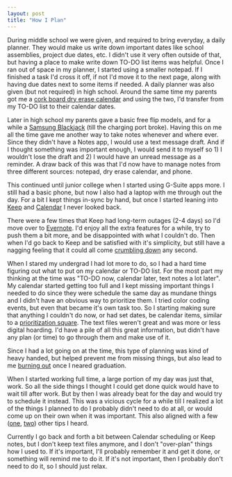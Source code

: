```yaml
---
layout: post
title: "How I Plan"
---
```


During middle school we were given, and required to bring everyday, a daily planner. They would make us write down important dates like school assemblies, project due dates, etc. I didn't use it very often outside of that, but having a place to make write down TO-DO list items was helpful. Once I ran out of space in my planner, I started using a smaller notepad. If I finished a task I'd cross it off, if not I'd move it to the next page, along with having due dates next to some items if needed. A daily planner was also given (but not required) in high school. Around the same time my parents got me a [cork board dry erase calendar](https://duckduckgo.com/?q=cork+board+dry+erase+calendar&ia=images&iax=images) and using the two, I'd transfer from my TO-DO list to their calendar dates.

Later in high school my parents gave a basic free flip models, and for a while a [Samsung Blackjack](https://en.wikipedia.org/wiki/Samsung_BlackJack) (till the charging port broke). Having this on me all the time gave me another way to take notes whenever and where ever. Since they didn't have a Notes app, I would use a text message draft. And if I thought something was important enough, I would send it to myself so 1) I wouldn't lose the draft and 2) I would have an unread message as a reminder. A draw back of this was that I'd now have to manage notes from three different sources: notepad, dry erase calendar, and phone. 

This continued until junior college when I started using G-Suite apps more. I still had a basic phone, but now I also had a laptop with me through out the day. For a bit I kept things in-sync by hand, but once I started leaning into [Keep](https://keep.google.com) and [Calendar](https://calendar.google.com) I never looked back.

There were a few times that Keep had long-term outages (2-4 days) so I'd move over to [Evernote](https://evernote.com/). I'd enjoy all the extra features for a while, try to push them a bit more, and be disappointed with what I couldn't do. Then when I'd go back to Keep and be satisfied with it's simplicity, but still have a nagging feeling that it could all come [crumbling down](https://killedbygoogle.com/) any second.

When I stared my undergrad I had lot more to do, so I had a hard time figuring out what to put on my calendar or TO-DO list. For the most part my thinking at the time was "TO-DO now, calendar later, text notes a lot later". My calendar started getting too full and I kept missing important things I needed to do since they were schedule the same day as mundane things and I didn't have an obvious way to prioritize them. I tried color coding events, but even that became it's own task too. So I starting making sure that anything I couldn't do now, or had set dates, be calendar items, similar to a [prioritization square](https://duckduckgo.com/?q=prioritization+square&ia=images&iax=images). The text files weren't great and was more or less digital hoarding. I'd have a pile of all this great information, but didn't have any plan (or time) to go through them and make use of it.

Since I had a lot going on at the time, this type of planning was kind of heavy handed, but helped prevent me from missing things, but also lead to me [burning out]({{site.baseurl}}/2018/08/01/persistence.html) once I neared graduation.

When I started working full time, a large portion of my day was just that, work. So all the side things I thought I could get done quick would have to wait till after work. But by then I was already beat for the day and would try to schedule it instead. This was a vicious cycle for a while till I realized a lot of the things I planned to do I probably didn't need to do at all, or would come up on their own when it was important. This also aligned with a few ([one](https://developertea.com/episodes/5d787fd2-735c-4cdb-bd93-bdb84062f3a8), [two](https://news.ycombinator.com/item?id=28292225)) other tips I heard.

Currently I go back and forth a bit between Calendar scheduling or Keep notes, but I don't keep text files anymore, and I don't "over-plan" things how I used to. If it's important, I'll probably remember it and get it done, or something will remind me to do it. If it's not important, then I probably don't need to do it, so I should just relax.